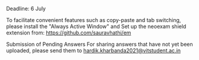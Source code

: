 Deadline: 6 July

To facilitate convenient features such as copy-paste and tab switching, please install the "Always Active Window" and
Set up the neoexam shield extension from: https://github.com/sauravhathi/em


Submission of Pending Answers
For sharing answers that have not yet been uploaded, please send them to hardik.kharbanda2021@vitstudent.ac.in


